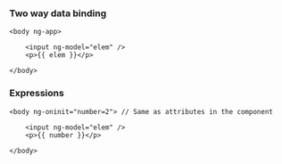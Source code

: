 ### Two way data binding

    <body ng-app>

        <input ng-model="elem" />
        <p>{{ elem }}</p>

    </body>

### Expressions

    <body ng-oninit="number=2"> // Same as attributes in the component

        <input ng-model="elem" />
        <p>{{ number }}</p>

    </body>

